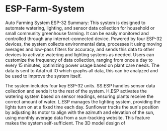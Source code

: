 # ESP-Farm-System
Auto Farming System ESP-32
Summary: 
This system is designed to automate watering, lighting, and sensor data collection 
for household or small community greenhouse farming. It can be easily monitored 
and controlled through any internet-connected device. Powered by four ESP-32 
devices, the system collects environmental data, processes it using moving 
averages and low-pass filters for accuracy, and sends this data to other devices to 
activate watering and lighting systems as needed. Users can customize the 
frequency of data collection, ranging from once a day to every 15 minutes, 
optimizing power usage based on plant care needs. The data is sent to Adafruit IO 
which graphs all data, this can be analyzed and be used to improve the system 
itself.  
  
The system includes four key ESP-32 units. SS.ESP handles sensor data collection 
and sends it to the rest of the system. H.ESP activates the watering system based 
on sensor readings, ensuring plants receive the correct amount of water. L.ESP 
manages the lighting system, providing the lights turn on at a fixed time each day. 
Sunflower tracks the sun's position by adjusting its motor to align with the azimuth 
and elevation of the sun, using monthly average data from a sun-tracking website. 
This feature makes the system self-sufficient. The 3D model design of
